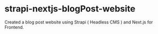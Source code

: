 # strapi-nextjs-blogPost-website
Created a blog post website using Strapi ( Headless CMS ) and Next.js for Frontend.  
